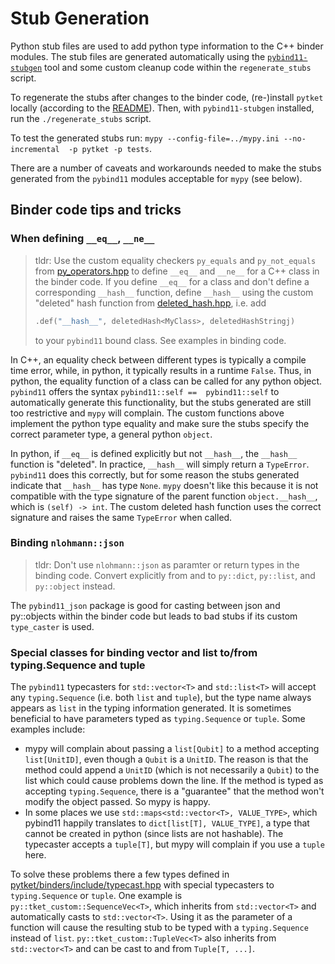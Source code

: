 # Stub Generation

Python stub files are used to add python type information to the C++ binder modules. The stub files
are generated automatically using the [`pybind11-stubgen`](https://github.com/sizmailov/pybind11-stubgen)
tool and some custom cleanup code within the `regenerate_stubs` script.

To regenerate the stubs after changes to the binder code, (re-)install `pytket` locally
(according to the [README](../README.md)). Then, with `pybind11-stubgen` installed, run the `./regenerate_stubs` script.

To test the generated stubs run: `mypy --config-file=../mypy.ini --no-incremental  -p pytket -p tests`.

There are a number of caveats and workarounds needed to make the stubs generated from the `pybind11`
modules acceptable for `mypy` (see below).


## Binder code tips and tricks

### When defining `__eq__`, `__ne__`

> tldr: Use the custom equality checkers `py_equals` and `py_not_equals` from [py_operators.hpp](../binders/include/py_operators.hpp) to define `__eq__` and `__ne__` for
> a C++ class in the binder code. If you define `__eq__` for a class and don't define a corresponding `__hash__`
> function, define `__hash__` using the custom "deleted" hash function from [deleted_hash.hpp](../binders/include/deleted_hash.hpp), i.e. add
> ```c++
> .def("__hash__", deletedHash<MyClass>, deletedHashStringj)
> ```
> to your `pybind11` bound class. See examples in binding code.

In C++, an equality check between different types is typically a compile time error, while, in python, it
typically results in a runtime `False`. Thus, in python, the equality function of a class can be called
for any python object. `pybind11` offers the syntax `pybind11::self ==  pybind11::self` to automatically
generate this functionality, but the stubs generated are still too restrictive and `mypy` will complain. The
custom functions above implement the python type equality and make sure the stubs specify the
correct parameter type, a general python `object`.

In python, if `__eq__` is defined explicitly but not `__hash__`, the `__hash__` function is "deleted".
In practice, `__hash__` will simply return a `TypeError`. `pybind11` does this correctly, but for some reason
the stubs generated indicate that `__hash__` has type `None`. `mypy` doesn't like this because it is not compatible
with the type signature of the parent function `object.__hash__`, which is `(self) -> int`. The custom deleted hash
function uses the correct signature and raises the same `TypeError` when called.


### Binding `nlohmann::json` 

> tldr: Don't use `nlohmann::json` as paramter or return types in the binding code. Convert explicitly from and to
> `py::dict`, `py::list`, and `py::object` instead.

The `pybind11_json` package is good for casting between json and py::objects within the
binder code but leads to bad stubs if its custom `type_caster` is used.

### Special classes for binding vector and list to/from typing.Sequence and tuple

The `pybind11` typecasters for `std::vector<T>` and `std::list<T>` will accept any `typing.Sequence`
(i.e. both `list` and `tuple`), but the type name always appears as `list` in the typing information
generated. It is sometimes beneficial to have parameters typed as `typing.Sequence` or `tuple`. Some
examples include:

- mypy will complain about passing a `list[Qubit]` to a method accepting `list[UnitID]`, even though a
  `Qubit` is a `UnitID`. The reason is that the method could append a `UnitID` (which is not necessarily
  a `Qubit`) to the list which could cause problems down the line. If the method is typed as accepting 
  `typing.Sequence`, there is a "guarantee" that the method won't modify the object passed. So mypy is happy.
- In some places we use `std::maps<std::vector<T>, VALUE_TYPE>`, which pybind11 happily
  translates to `dict[list[T], VALUE_TYPE]`, a type that cannot be created in python (since lists are not
  hashable). The typecaster accepts a `tuple[T]`, but mypy will complain if you use a `tuple` here.

To solve these problems there a few types defined in [pytket/binders/include/typecast.hpp](../binders/include/typecast.hpp)
with special typecasters to `typing.Sequence` or `tuple`. One example is `py::tket_custom::SequenceVec<T>`, which
inherits from `std::vector<T>` and automatically casts to `std::vector<T>`. Using it as the parameter of a function
will cause the resulting stub to be typed with a `typing.Sequence` instead of `list`. `py::tket_custom::TupleVec<T>`
also inherits from `std::vector<T>` and can be cast to and from `Tuple[T, ...]`. 
